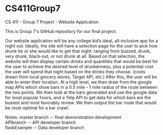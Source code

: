 # CS411Group7
CS 411 - Group 7 Project - Website Application

This is Group 7's GitHub repository for our final project. 

Our website application will be any college kid’s ideal, all-inclusive app for a night out. Ideally, the site will have a selection page for the user to pick how drunk he or she would like to get that night: ranging from buzzed, drunk, very drunk, black-out, or not drunk at all. Based on that selection, the website will then display certain drinks and quantities that would be best for the user to achieve the desired level of drunkenness, plus a potential cost the user will spend that night based on the drinks they choose. (costs drawn from local grocery stores, Target API, etc.) After this, the user will be able to enter their location. At a high level, we then draw from the google map APIs which show bars in a 0.5 mile - 1 mile radius of the route between the two points. We then look at the bars generated and use the google data for most popular hours, and a Yelp API to get data for which bars are the busiest and most favorably review. We then output the bar route that would be most optimal for a bar crawl. 

Notes: 
master branch -- final demonstration development <br/>
APIbranch -- API developer branch <br/>
flaskExample -- Data developer branch <br/>

